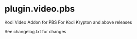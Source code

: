 plugin.video.pbs
================

Kodi Video Addon for PBS
For Kodi Krypton and above releases

See changelog.txt for changes

